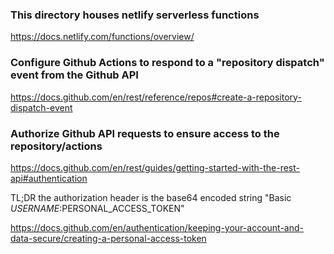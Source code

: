### This directory houses netlify serverless functions

https://docs.netlify.com/functions/overview/

### Configure Github Actions to respond to a "repository dispatch" event from the Github API

https://docs.github.com/en/rest/reference/repos#create-a-repository-dispatch-event

### Authorize Github API requests to ensure access to the repository/actions

https://docs.github.com/en/rest/guides/getting-started-with-the-rest-api#authentication

TL;DR the authorization header is the base64 encoded string "Basic $USERNAME:$PERSONAL_ACCESS_TOKEN"

https://docs.github.com/en/authentication/keeping-your-account-and-data-secure/creating-a-personal-access-token

